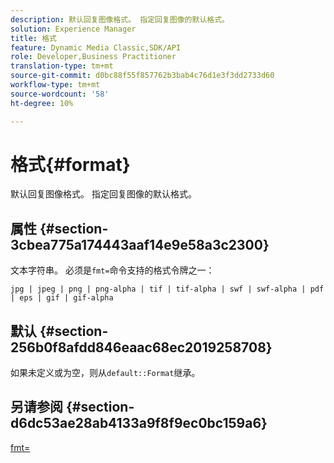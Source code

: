 ```yaml
---
description: 默认回复图像格式。 指定回复图像的默认格式。
solution: Experience Manager
title: 格式
feature: Dynamic Media Classic,SDK/API
role: Developer,Business Practitioner
translation-type: tm+mt
source-git-commit: d0bc88f55f857762b3bab4c76d1e3f3dd2733d60
workflow-type: tm+mt
source-wordcount: '58'
ht-degree: 10%

---
```



# 格式{#format}

默认回复图像格式。 指定回复图像的默认格式。

## 属性 {#section-3cbea775a174443aaf14e9e58a3c2300}

文本字符串。 必须是`fmt=`命令支持的格式令牌之一：

`jpg | jpeg | png | png-alpha | tif | tif-alpha | swf | swf-alpha | pdf | eps | gif | gif-alpha`

## 默认 {#section-256b0f8afdd846eaac68ec2019258708}

如果未定义或为空，则从`default::Format`继承。

## 另请参阅 {#section-d6dc53ae28ab4133a9f8f9ec0bc159a6}

[fmt=](../../../../../ir-api/http-protocol/image-rendering-api-ref/c-ir-http-protocol-ref/c-ir-http-protocol-command-reference/r-ir-fmt.md#reference-4c743f67d56b47c5b774fcc900ff758c)
